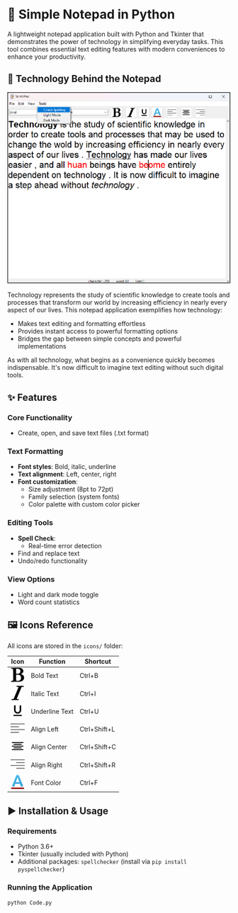 # 📝 Simple Notepad in Python

A lightweight notepad application built with Python and Tkinter that demonstrates the power of technology in simplifying everyday tasks. This tool combines essential text editing features with modern conveniences to enhance your productivity.

## 🌟 Technology Behind the Notepad
![Technology Statistics](images/output.png)

Technology represents the study of scientific knowledge to create tools and processes that transform our world by increasing efficiency in nearly every aspect of our lives. This notepad application exemplifies how technology:

- Makes text editing and formatting effortless
- Provides instant access to powerful formatting options
- Bridges the gap between simple concepts and powerful implementations

As with all technology, what begins as a convenience quickly becomes indispensable. It's now difficult to imagine text editing without such digital tools.

## ✨ Features

### Core Functionality
- Create, open, and save text files (.txt format)

### Text Formatting
- **Font styles**: Bold, italic, underline
- **Text alignment**: Left, center, right
- **Font customization**: 
  - Size adjustment (8pt to 72pt)
  - Family selection (system fonts)
  - Color palette with custom color picker

### Editing Tools
- **Spell Check**: 
  - Real-time error detection
- Find and replace text
- Undo/redo functionality

### View Options
- Light and dark mode toggle
- Word count statistics

## 🖼 Icons Reference

All icons are stored in the `icons/` folder:

| Icon | Function | Shortcut |
|------|----------|----------|
| ![bold](icons/bold.png) | Bold Text | Ctrl+B |
| ![italic](icons/italic.png) | Italic Text | Ctrl+I |
| ![underline](icons/underline.png) | Underline Text | Ctrl+U |
| ![left](icons/align_left.png) | Align Left | Ctrl+Shift+L |
| ![center](icons/Align_Center.png) | Align Center | Ctrl+Shift+C |
| ![right](icons/align_right.png) | Align Right | Ctrl+Shift+R |
| ![color](icons/font-colo.png) | Font Color | Ctrl+F |

## ▶️ Installation & Usage

### Requirements
- Python 3.6+
- Tkinter (usually included with Python)
- Additional packages: `spellchecker` (install via `pip install pyspellchecker`)

### Running the Application
```bash
python Code.py
